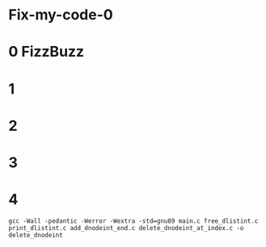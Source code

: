 # Fix-my-code-0

# 0 FizzBuzz

# 1

# 2

# 3

# 4
`gcc -Wall -pedantic -Werror -Wextra -std=gnu89 main.c free_dlistint.c print_dlistint.c add_dnodeint_end.c delete_dnodeint_at_index.c -o delete_dnodeint`
